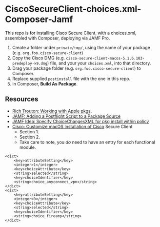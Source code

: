 # CiscoSecureClient-choices.xml-Composer-Jamf
This repo is for installing Cisco Secure Client, with a choices.xml, assembled with Composer, deploying via JAMF Pro.

1. Create a folder under `private/tmp/`, using the name of your package (e.g. `org.foo.cisco-secure-client`)
2. Copy the Cisco DMG (e.g. `cisco-secure-client-macos-5.1.6.103-predeploy-k9.dmg`) file, and your your `choices.xml`, into that directory.
3. Drag your package folder (e.g. `org.foo.cisco-secure-client`) to Composer.
4. Replace supplied `postinstall` file with the one in this repo.
5. In Composer, **Build As Package**.

## Resources
* [Rich Trouton: Working with Apple pkgs](https://gist.github.com/rtrouton/002034a14e9d8f4f5b32cd4b0998bc01).
* [JAMF: Adding a Postflight Script to a Package Source](https://learn.jamf.com/en-US/bundle/composer-user-guide-current/page/Adding_a_Postflight_Script_to_a_Package_Source.html)
* [JAMF Idea: Specify ChoiceChangesXML for pkg install within policy](https://ideas.jamf.com/ideas/JN-I-17689)
* [Cisco: Customize macOS Installation of Cisco](https://docs.umbrella.com/deployment-umbrella/docs/customize-macos-installation-of-cisco-secure-client) 
Secure Client
  - Section 1.
  - Section 2.
  - Take care to note, you *do* need to have an entry for each functional module.
```
<dict>
	<key>attributeSetting</key>
	<integer>1</integer>
	<key>choiceAttribute</key>
	<string>selected</string>
	<key>choiceIdentifier</key>
	<string>choice_anyconnect_vpn</string>
</dict>
<dict>
	<key>attributeSetting</key>
	<integer>0</integer>
	<key>choiceAttribute</key>
	<string>selected</string>
	<key>choiceIdentifier</key>
	<string>choice_fireamp</string>
</dict>
```


